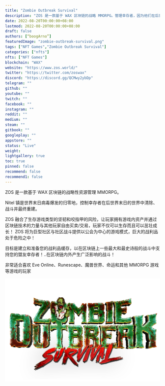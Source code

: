 ```yaml
---
title: "Zombie Outbreak Survival"
description: "ZOS 是一款基于 WAX 区块链的战略 MMORPG。管理幸存者，因为他们在后世界末日的世界中清扫、战斗并最终重建。"
date: 2022-08-20T00:00:00+08:00
lastmod: 2022-08-20T00:00:00+08:00
draft: false
authors: [“boogArno”]
featuredImage: "zombie-outbreak-survival.png"
tags: ["NFT Games","Zombie Outbreak Survival"]
categories: ["nfts"]
nfts: ["NFT Games"]
blockchain: "WAX"
website: "https://www.zos.world/"
twitter: "https://twitter.com/zoswax"
discord: "https://discord.gg/QCMwy2ybDp"
telegram: ""
github: ""
youtube: ""
twitch: ""
facebook: ""
instagram: ""
reddit: ""
medium: ""
steam: ""
gitbook: ""
googleplay: ""
appstore: ""
status: "Live"
weight: 
lightgallery: true
toc: true
pinned: false
recommend: false
recommend1: false
---
```

ZOS 是一款基于 WAX 区块链的战略性资源管理 MMORPG。

Nitel 镇是世界末日病毒爆发的归零地，控制幸存者在后世界末日的世界中清除、战斗并最终重建。

ZOS 融合了生存游戏类型的坚韧和咬指甲的风险，让玩家拥有游戏内资产并通过区块链技术的力量与其他玩家自由买卖/交易，玩家不仅可以生存而且可以茁壮成长！ ZOS 将为巨型社区与社区战斗提供以公会为中心的游戏模式，巨大的战利品处于危险之中！

目标是建立和准备您的战利品缓存，以在区块链上一些最大和最史诗般的战斗中支持您的盟友幸存者！..在区块链内外产生广泛影响的战斗！



非常适合喜欢 Eve Online、Runescape、魔兽世界、命运和其他 MMORPG 游戏等游戏的玩家

![zombieoutbreaksurvival-dapp-games-wax-image1_ca8cfeda8c4db6cef1cec225dd8944ae](zombieoutbreaksurvival-dapp-games-wax-image1_ca8cfeda8c4db6cef1cec225dd8944ae.png)